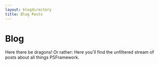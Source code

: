 ```yaml
---
layout: blogdirectory
title: Blog Posts
---
```


# Blog

Here there be dragons!
Or rather: Here you'll find the unfiltered stream of posts about all things PSFramework.